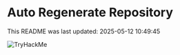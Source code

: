 # Auto Regenerate Repository

This README was last updated: 2025-05-12 10:49:45

 ![TryHackMe](https://tryhackme.com/badge/533634)